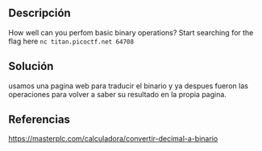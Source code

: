 ## Descripción
How well can you perfom basic binary operations? Start searching for the flag here `nc titan.picoctf.net 64708`
## Solución
usamos una pagina web para traducir el binario y ya despues fueron las operaciones para volver a saber su resultado en la propia pagina.
## Referencias

https://masterplc.com/calculadora/convertir-decimal-a-binario

